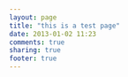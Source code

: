 ```yaml
---
layout: page
title: "this is a test page"
date: 2013-01-02 11:23
comments: true
sharing: true
footer: true
---
```

